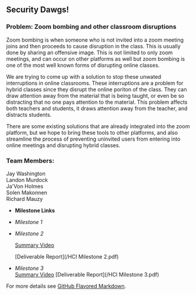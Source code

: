 ## Security Dawgs!


### Problem: Zoom bombing and other classroom disruptions

Zoom bombing is when someone who is not invited into a zoom meeting joins and then proceeds to cause disruption in the class. This is usually done by sharing an offensive image. This is not limited to only zoom meetings, and can occur on other platforms as well but zoom bombing is one of the most well known forms of disrupting online classes.
  
We are trying to come up with a solution to stop these unwated interruptions in online classrooms. These interruptions are a problem for hybrid classes since they disrupt the online poriton of the class. They can draw attention away from the material that is being taught, or even be so distracting that no one pays attention to the material. This problem affects both teachers and students, it draws attention away from the teacher, and distracts students.  
  
There are some existing solutions that are already integrated into the zoom platform, but we hope to bring these tools to other platforms, and also streamline the process of preventing uninvited users from entering into online meetings and disrupting hybrid classes.  
  
### Team Members:  
Jay Washington  
Landon Murdock  
Ja'Von Holmes  
Solen Makonnen  
Richard Mauzy  


- **Milestone Links**
- _Milestone 1_
- _Milestone 2_

  [Summary Video](https://youtu.be/xBJWl1Wg8qE)
  
  [Deliverable Report](/HCI Milestone 2.pdf)
- _Milestone 3_  
[Summary Video](https://youtu.be/xBJWl1Wg8qE)
[Deliverable Report](/HCI Milestone 3.pdf)

For more details see [GitHub Flavored Markdown](https://guides.github.com/features/mastering-markdown/).


